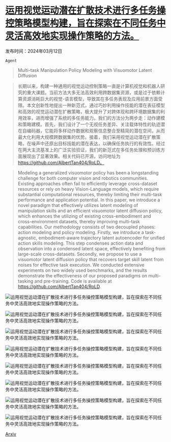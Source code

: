 # [运用视觉运动潜在扩散技术进行多任务操控策略模型构建，旨在探索在不同任务中灵活高效地实现操作策略的方法。](https://arxiv.org/abs/2403.07312)

发布时间：2024年03月12日

`Agent`

> Multi-task Manipulation Policy Modeling with Visuomotor Latent Diffusion

> 长期以来，构建一种通用的视觉运动控制策略一直是计算机视觉和机器人研究的重大课题。当前方法大多无法高效利用跨数据集资源，或是过于依赖计算资源消耗巨大的视觉-语言模型，导致其在多任务表现及应用前景方面受限。本文创新性地提出一种新范式，通过巧妙利用操作技能的潜在表征模型和高效的视觉运动潜在扩散策略，极大提升了对跨体现和跨环境数据集的利用效率，进而增强了系统的多任务能力。我们的方法分为两步走：动作建模和策略建模。首先，我们设计了一个无视任务差异、关注载体特性的轨迹潜在自编码器，它能将多样动作数据和观察信息整合至精简的潜在空间，从而最大化利用大规模跨数据集的优势。接着，我们采用视觉运动潜在扩散策略，在噪声中还原出目标技能的潜在表达，以确保任务执行的有效性。经过在两大主流基准上的广泛实验验证，我们的新范式在多任务处理和预训练方面展现出了显著效果。相关代码已开源，访问地址为 https://github.com/AlbertTan404/RoLD。

> Modeling a generalized visuomotor policy has been a longstanding challenge for both computer vision and robotics communities. Existing approaches often fail to efficiently leverage cross-dataset resources or rely on heavy Vision-Language models, which require substantial computational resources, thereby limiting their multi-task performance and application potential. In this paper, we introduce a novel paradigm that effectively utilizes latent modeling of manipulation skills and an efficient visuomotor latent diffusion policy, which enhances the utilizing of existing cross-embodiment and cross-environment datasets, thereby improving multi-task capabilities. Our methodology consists of two decoupled phases: action modeling and policy modeling. Firstly, we introduce a task-agnostic, embodiment-aware trajectory latent autoencoder for unified action skills modeling. This step condenses action data and observation into a condensed latent space, effectively benefiting from large-scale cross-datasets. Secondly, we propose to use a visuomotor latent diffusion policy that recovers target skill latent from noises for effective task execution. We conducted extensive experiments on two widely used benchmarks, and the results demonstrate the effectiveness of our proposed paradigms on multi-tasking and pre-training. Code is available at https://github.com/AlbertTan404/RoLD.

![运用视觉运动潜在扩散技术进行多任务操控策略模型构建，旨在探索在不同任务中灵活高效地实现操作策略的方法。](../../../paper_images/2403.07312/x1.png)

![运用视觉运动潜在扩散技术进行多任务操控策略模型构建，旨在探索在不同任务中灵活高效地实现操作策略的方法。](../../../paper_images/2403.07312/x2.png)

![运用视觉运动潜在扩散技术进行多任务操控策略模型构建，旨在探索在不同任务中灵活高效地实现操作策略的方法。](../../../paper_images/2403.07312/our_tsne.png)

![运用视觉运动潜在扩散技术进行多任务操控策略模型构建，旨在探索在不同任务中灵活高效地实现操作策略的方法。](../../../paper_images/2403.07312/abla_tsne.png)

![运用视觉运动潜在扩散技术进行多任务操控策略模型构建，旨在探索在不同任务中灵活高效地实现操作策略的方法。](../../../paper_images/2403.07312/x3.png)

![运用视觉运动潜在扩散技术进行多任务操控策略模型构建，旨在探索在不同任务中灵活高效地实现操作策略的方法。](../../../paper_images/2403.07312/x4.png)

![运用视觉运动潜在扩散技术进行多任务操控策略模型构建，旨在探索在不同任务中灵活高效地实现操作策略的方法。](../../../paper_images/2403.07312/x5.png)

![运用视觉运动潜在扩散技术进行多任务操控策略模型构建，旨在探索在不同任务中灵活高效地实现操作策略的方法。](../../../paper_images/2403.07312/x6.png)

[Arxiv](https://arxiv.org/abs/2403.07312)